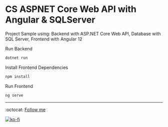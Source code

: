 # CS ASPNET Core Web API with Angular & SQLServer

Project Sample using: Backend with ASP.NET Core Web API, Database with SQL Server, Frontend with Angular 12

Run Backend

```bash
dotnet run
```

Install Frontend Dependencies

```bash
npm install
```

Run Frontend

```bash
ng serve
```

---

:octocat: [Follow me](https://github.com/FernandoCalmet)

[![ko-fi](https://www.ko-fi.com/img/githubbutton_sm.svg)](https://ko-fi.com/T6T41JKMI)